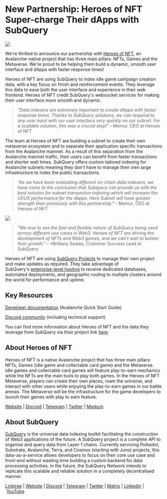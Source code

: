 # New Partnership: Heroes of NFT Super-charge Their dApps with SubQuery

![](https://miro.medium.com/max/1400/0*pmo7QX8ZB__hoFdO)

We're thrilled to announce our partnership with [Heroes of NFT](https://heroesofnft.com/), an Avalanche-native project that has three main pillars: NFTs, Games and the Metaverse. We're proud to be helping them build a dynamic, smooth user interface and dApps with faster response times!

Heroes of NFT are using SubQuery to index idle game campaign creation data, with a key focus on finish and reinforcement events. They leverage this data to ease both the user interface and experience in their web frontend. Heroes of NFT credit SubQuery's websocket services for making their user interface more smooth and dynamic.

> _"Data indexers are extremely important to create dApps with faster response times. Thanks to SubQuery solutions, we can respond to any user input with our user interface very quickly on our subnet. For a scalable solution, this was a crucial step!"_ - Memur, CEO at Heroes of NFT

The team at Heroes of NFT are building a subnet to create their own metaverse ecosystem and to separate their application specific transactions from the Avalanche mainnet. As a result of this separation from the Avalanche mainnet traffic, their users can benefit from faster transactions and shorter wait times. SubQuery offers custom tailored indexing for Avalanche subnets meaning they don't have to manage their own large infrastructure to index the public transactions.

> _"As we have been evaluating different on-chain data indexers, we have come to the conclusion that Subquery can provide us with the best solution for subnet transaction indexing which will increase the UI/UX performance for the dapps. Hero Subnet will have greater strength than previously with this partnership."_ - Memur, CEO at Heroes of NFT

![](https://miro.medium.com/max/1400/0*nrRyizxDG6fyEE76)

> _"We love to see the fast and flexible nature of SubQuery being used across different use cases in Web3. Heroes of NFT are driving the development of NFTs and Web3 games, and we can't wait to bolster their growth."_ - \*Brittany Seales, Customer Success Lead at SubQuery

Heroes of NFT are using [SubQuery Projects](https://project.subquery.network/) to manage their own project and make updates as required. They take advantage of SubQuery's [enterprise-level hosting](https://blog.subquery.network/blogs/20211228-enterprise-hosted.html) to receive dedicated databases, automated deployments, and geographic routing to multiple clusters around the world for performance and uptime.

## Key Resources

[Developer documentation](https://academy.subquery.network/quickstart/quickstart_chains/avalanche.html) (Avalanche Quick Start Guide)

[Discord community](https://discord.com/invite/subquery) (including technical support)

You can find more information about Heroes of NFT and the data they leverage from SubQuery via their project link [here](https://explorer.subquery.network/subquery/heroesofnft/revenge).

## About Heroes of NFT

Heroes of NFT is a native Avalanche project that has three main pillars: NFTs, Games (idle game and collectable card game) and the Metaverse. Idle games and collectable card games will feature play-to-earn mechanics while the NFTs are the main tools to play both games. In the Heroes of NFT Metaverse, players can create their own places, roam the universe, and interact with other users while enjoying the play-to-earn games in our battle arenas. The Metaverse will be the infrastructure for the game developers to launch their games with play to earn feature.

[Website](https://heroesofnft.com/) | [Discord](https://discord.com/invite/ngvATGZ6QE) | [Telegram](https://t.me/heroesofNFTofficial) | [Twitter](https://twitter.com/heroesofnft) | [Medium](https://blog.heroesofnft.com/)

## About SubQuery

[SubQuery](https://subquery.network/) is the universal data indexing toolkit facilitating the construction of Web3 applications of the future. A SubQuery project is a complete API to organise and query data from Layer-1 chains. Currently servicing Polkadot, Substrate, Avalanche, Terra, and Cosmos (starting with Juno) projects, this data-as-a-service allows developers to focus on their core use case and front-end without wasting time building a custom backend for data processing activities. In the future, the SubQuery Network intends to replicate this scalable and reliable solution in a completely decentralised manner.

​​[Linktree](https://linktr.ee/subquerynetwork) | [Website](https://subquery.network/) | [Discord](https://discord.com/invite/78zg8aBSMG) | [Telegram](https://t.me/subquerynetwork) | [Twitter](https://twitter.com/subquerynetwork) | [Matrix](https://matrix.to/#/#subquery:matrix.org) | [LinkedIn](https://www.linkedin.com/company/subquery) | [YouTube](https://www.youtube.com/channel/UCi1a6NUUjegcLHDFLr7CqLw)

